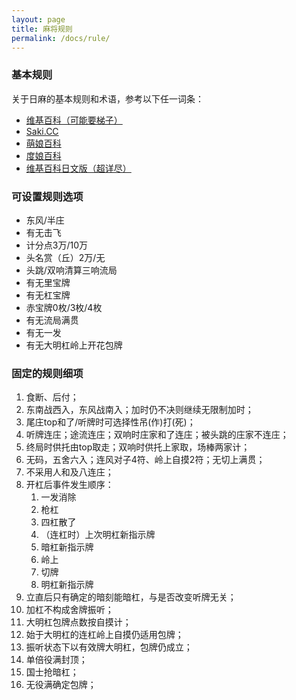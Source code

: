 ```yaml
---
layout: page
title: 麻将规则
permalink: /docs/rule/
---
```


### 基本规则

关于日麻的基本规则和术语，参考以下任一词条：

- [维基百科（可能要梯子）](https://zh.wikipedia.org/wiki/%E6%97%A5%E6%9C%AC%E9%BA%BB%E9%9B%80)
- [Saki.CC](http://saki.cc/%E6%97%A5%E6%9C%AC%E9%BA%BB%E9%9B%80%E7%9A%84%E8%A7%84%E5%88%99)
- [萌娘百科](https://zh.moegirl.org/zh-hans/%E6%97%A5%E6%9C%AC%E9%BA%BB%E5%B0%86%E5%A8%98)
- [度娘百科](http://baike.baidu.com/item/%E6%97%A5%E6%9C%AC%E9%BA%BB%E5%B0%86)
- [维基百科日文版（超详尽）](https://ja.wikipedia.org/wiki/%E9%BA%BB%E9%9B%80%E3%81%AE%E3%83%AB%E3%83%BC%E3%83%AB)

### 可设置规则选项
- 东风/半庄
- 有无击飞
- 计分点3万/10万
- 头名赏（丘）2万/无
- 头跳/双响清算三响流局
- 有无里宝牌
- 有无杠宝牌
- 赤宝牌0枚/3枚/4枚
- 有无流局满贯
- 有无一发
- 有无大明杠岭上开花包牌

### 固定的规则细项
1. 食断、后付；
1. 东南战西入，东风战南入；加时仍不决则继续无限制加时；
1. 尾庄top和了/听牌时可选择性吊(作)打(死)；
1. 听牌连庄；途流连庄；双响时庄家和了连庄；被头跳的庄家不连庄；
1. 终局时供托由top取走；双响时供托上家取，场棒两家计；
1. 无码，五舍六入；连风对子4符、岭上自摸2符；无切上满贯；
1. 不采用人和及八连庄；
1. 开杠后事件发生顺序：
    1. 一发消除
    1. 枪杠
    1. 四杠散了
    1. （连杠时）上次明杠新指示牌
    1. 暗杠新指示牌
    1. 岭上
    1. 切牌
    1. 明杠新指示牌
1. 立直后只有确定的暗刻能暗杠，与是否改变听牌无关；
1. 加杠不构成舍牌振听；
1. 大明杠包牌点数按自摸计；
1. 始于大明杠的连杠岭上自摸仍适用包牌；
1. 振听状态下以有效牌大明杠，包牌仍成立；
1. 单倍役满封顶；
1. 国士抢暗杠；
1. 无役满确定包牌；


